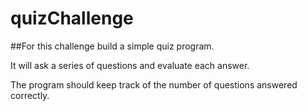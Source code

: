 # quizChallenge

<p> ##For this challenge build a simple quiz program.</p>

<p>It will ask a series of questions and evaluate each answer.</p>

<p>The program should keep track of the number of questions answered correctly.</p>










